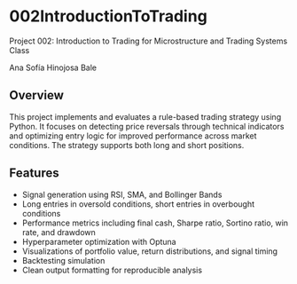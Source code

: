 # 002IntroductionToTrading
Project 002: Introduction to Trading for Microstructure and Trading Systems Class


Ana Sofía Hinojosa Bale

## Overview

This project implements and evaluates a rule-based trading strategy using Python. It focuses on detecting price reversals through technical indicators and optimizing entry logic for improved performance across market conditions. The strategy supports both long and short positions.

## Features

- Signal generation using RSI, SMA, and Bollinger Bands
- Long entries in oversold conditions, short entries in overbought conditions
- Performance metrics including final cash, Sharpe ratio, Sortino ratio, win rate, and drawdown
- Hyperparameter optimization with Optuna
- Visualizations of portfolio value, return distributions, and signal timing
- Backtesting simulation
- Clean output formatting for reproducible analysis
